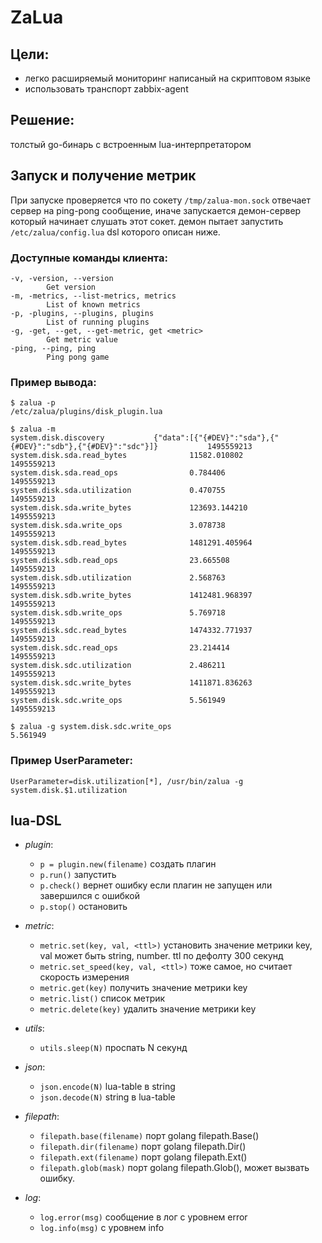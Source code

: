 # ZaLua

## Цели:

* легко расширяемый мониторинг написаный на скриптовом языке
* использовать транспорт zabbix-agent

## Решение:

толстый go-бинарь с встроенным lua-интерпретатором

## Запуск и получение метрик

При запуске проверяется что по сокету `/tmp/zalua-mon.sock` отвечает сервер на ping-pong сообщение,
иначе запускается демон-сервер который начинает слушать этот сокет.
демон пытает запустить `/etc/zalua/config.lua` dsl которого описан ниже.

### Доступные команды клиента:

```
-v, -version, --version
        Get version
-m, -metrics, --list-metrics, metrics
        List of known metrics
-p, -plugins, --plugins, plugins
        List of running plugins
-g, -get, --get, --get-metric, get <metric>
        Get metric value
-ping, --ping, ping
        Ping pong game
```

### Пример вывода:

```
$ zalua -p
/etc/zalua/plugins/disk_plugin.lua

$ zalua -m
system.disk.discovery           {"data":[{"{#DEV}":"sda"},{"{#DEV}":"sdb"},{"{#DEV}":"sdc"}]}           1495559213
system.disk.sda.read_bytes              11582.010802            1495559213
system.disk.sda.read_ops                0.784406                1495559213
system.disk.sda.utilization             0.470755                1495559213
system.disk.sda.write_bytes             123693.144210           1495559213
system.disk.sda.write_ops               3.078738                1495559213
system.disk.sdb.read_bytes              1481291.405964          1495559213
system.disk.sdb.read_ops                23.665508               1495559213
system.disk.sdb.utilization             2.568763                1495559213
system.disk.sdb.write_bytes             1412481.968397          1495559213
system.disk.sdb.write_ops               5.769718                1495559213
system.disk.sdc.read_bytes              1474332.771937          1495559213
system.disk.sdc.read_ops                23.214414               1495559213
system.disk.sdc.utilization             2.486211                1495559213
system.disk.sdc.write_bytes             1411871.836263          1495559213
system.disk.sdc.write_ops               5.561949                1495559213

$ zalua -g system.disk.sdc.write_ops
5.561949
```

### Пример UserParameter:

```
UserParameter=disk.utilization[*], /usr/bin/zalua -g system.disk.$1.utilization
```

## lua-DSL

* *plugin*:
    * `p = plugin.new(filename)` создать плагин
    * `p.run()` запустить
    * `p.check()` вернет ошибку если плагин не запущен или завершился с ошибкой
    * `p.stop()` остановить

* *metric*:
    * `metric.set(key, val, <ttl>)` установить значение метрики key, val может быть string, number. ttl по дефолту 300 секунд
    * `metric.set_speed(key, val, <ttl>)` тоже самое, но считает скорость измерения
    * `metric.get(key)` получить значение метрики key
    * `metric.list()` список метрик
    * `metric.delete(key)` удалить значение метрики key

* *utils*:
    * `utils.sleep(N)` проспать N секунд

* *json*:
    * `json.encode(N)` lua-table в string
    * `json.decode(N)` string в lua-table

* *filepath*:
    * `filepath.base(filename)` порт golang filepath.Base()
    * `filepath.dir(filename)` порт golang filepath.Dir()
    * `filepath.ext(filename)` порт golang filepath.Ext()
    * `filepath.glob(mask)` порт golang filepath.Glob(), может вызвать ошибку.

* *log*:
    * `log.error(msg)` сообщение в лог с уровнем error
    * `log.info(msg)` с уровнем info
